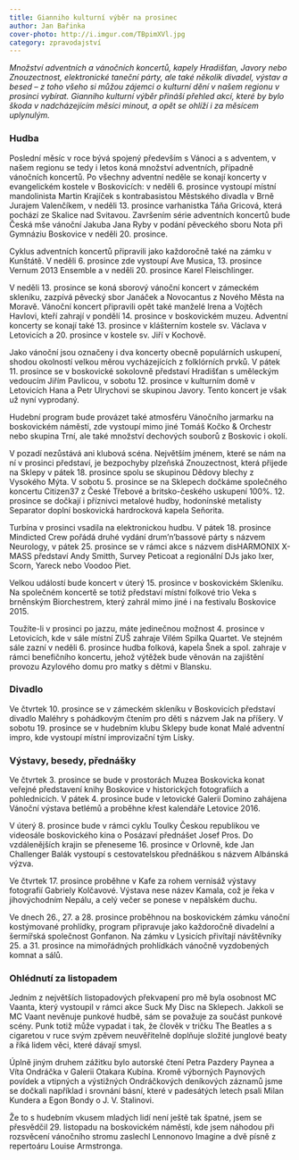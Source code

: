 ```yaml
---
title: Gianniho kulturní výběr na prosinec
author: Jan Bařinka
cover-photo: http://i.imgur.com/TBpimXVl.jpg
category: zpravodajství
---
```


*Množství adventních a vánočních koncertů, kapely Hradišťan, Javory nebo Znouzectnost, elektronické taneční párty, ale také několik divadel, výstav a besed – z toho všeho si můžou zájemci o kulturní dění v našem regionu v prosinci vybírat. Gianniho kulturní výběr přináší přehled akcí, které by bylo škoda v nadcházejícím měsíci minout, a opět se ohlíží i za měsícem uplynulým.*

### Hudba

Poslední měsíc v roce bývá spojený především s Vánoci a s adventem, v našem regionu se tedy i letos koná množství adventních, případně vánočních koncertů. Po všechny adventní neděle se konají koncerty v evangelickém kostele v Boskovicích: v neděli 6. prosince vystoupí místní mandolinista Martin Krajíček s kontrabasistou Městského divadla v Brně Jurajem Valenčíkem, v neděli 13. prosince varhanistka Táňa Gricová, která pochází ze Skalice nad Svitavou. Završením série adventních koncertů bude Česká mše vánoční Jakuba Jana Ryby v podání pěveckého sboru Nota při Gymnáziu Boskovice v neděli 20. prosince.

Cyklus adventních koncertů připravili jako každoročně také na zámku v Kunštátě. V neděli 6. prosince zde vystoupí Ave Musica, 13. prosince Vernum 2013 Ensemble a v neděli 20. prosince Karel Fleischlinger.

V neděli 13. prosince se koná sborový vánoční koncert v zámeckém skleníku, zazpívá pěvecký sbor Janáček a Novocantus z Nového Města na Moravě. Vánoční koncert připravili opět také manželé Irena a Vojtěch Havlovi, kteří zahrají v pondělí 14. prosince v boskovickém muzeu. Adventní koncerty se konají také 13. prosince v klášterním kostele sv. Václava v Letovicích a 20. prosince v kostele sv. Jiří v Kochově.

Jako vánoční jsou označeny i dva koncerty obecně populárních uskupení, shodou okolností velkou měrou vycházejících z folklórních prvků. V pátek 11. prosince se v boskovické sokolovně představí Hradišťan s uměleckým vedoucím Jiřím Pavlicou, v sobotu 12. prosince v kulturním domě v Letovicích Hana a Petr Ulrychovi se skupinou Javory. Tento koncert je však už nyní vyprodaný.

Hudební program bude provázet také atmosféru Vánočního jarmarku na boskovickém náměstí, zde vystoupí  mimo jiné Tomáš Kočko & Orchestr nebo skupina Trní, ale také množství dechových souborů z Boskovic i okolí.

V pozadí nezůstává ani klubová scéna. Největším jménem, které se nám na ní v prosinci představí, je bezpochyby plzeňská Znouzectnost, která přijede na Sklepy v pátek 18. prosince spolu se skupinou Dědovy blechy z Vysokého Mýta. V sobotu 5. prosince se na Sklepech dočkáme společného koncertu Citizen37 z České Třebové a britsko-českého uskupení 100%. 12. prosince se dočkají i příznivci metalové hudby, hodonínské metalisty Separator doplní boskovická hardrocková kapela Seňorita.

Turbína v prosinci vsadila na elektronickou hudbu. V pátek 18. prosince Mindicted Crew pořádá druhé vydání drum’n’bassové párty s názvem Neurology, v pátek 25. prosince se v rámci akce s názvem disHARMONIX X-MASS představí Andy Smitth, Survey Peticoat a regionální DJs jako Ixer, Scorn, Yareck nebo Voodoo Piet.

Velkou událostí bude koncert v úterý 15. prosince v boskovickém Skleníku. Na společném koncertě se totiž představí místní folkové trio Veka s brněnským Biorchestrem, který zahrál mimo jiné i na festivalu Boskovice 2015.

Toužíte-li v prosinci po jazzu, máte jedinečnou možnost 4. prosince v Letovicích, kde v sále místní ZUŠ zahraje Vilém Spilka Quartet. Ve stejném sále zazní v neděli 6. prosince hudba folková, kapela Šnek a spol. zahraje v rámci benefičního koncertu, jehož výtěžek bude věnován na zajištění provozu Azylového domu pro matky s dětmi v Blansku.

### Divadlo

Ve čtvrtek 10. prosince se v zámeckém skleníku v Boskovicích představí divadlo Maléhry s pohádkovým čtením pro děti s názvem Jak na příšery. V sobotu 19. prosince se v hudebním klubu Sklepy bude konat Malé adventní impro, kde vystoupí místní improvizační tým Lísky.

### Výstavy, besedy, přednášky

Ve čtvrtek 3. prosince se bude v prostorách Muzea Boskovicka konat veřejné představení knihy Boskovice v historických fotografiích a pohlednicích. V pátek 4. prosince bude v letovické Galerii Domino zahájena Vánoční výstava betlémů a proběhne křest kalendáře Letovice 2016.

V úterý 8. prosince bude v rámci cyklu Toulky Českou republikou ve videosále boskovického kina o Posázaví přednášet Josef Pros. Do vzdálenějších krajin se přeneseme 16. prosince v Orlovně, kde Jan Challenger Balák vystoupí s cestovatelskou přednáškou s názvem Albánská výzva.

Ve čtvrtek 17. prosince proběhne v Kafe za rohem vernisáž výstavy fotografií Gabriely Kolčavové. Výstava nese název Kamala, což je řeka v jihovýchodním Nepálu, a celý večer se ponese v nepálském duchu.

Ve dnech 26., 27. a 28. prosince proběhnou na boskovickém zámku vánoční kostýmované prohlídky, program připravuje jako každoročně divadelní a šermířská společnost Gonfanon. Na zámku v Lysicích přivítají návštěvníky 25. a 31. prosince na mimořádných prohlídkách vánočně vyzdobených komnat a sálů.

### Ohlédnutí za listopadem

Jedním z největších listopadových překvapení pro mě byla osobnost MC Vaanta, který vystoupil v rámci akce Suck My Disc na Sklepech. Jakkoli se MC Vaant nevěnuje punkové hudbě, sám se považuje za součást punkové scény. Punk totiž může vypadat i tak, že člověk v tričku The Beatles a s cigaretou v ruce svým zpěvem neuvěřitelně doplňuje složité junglové beaty a říká lidem věci, které dávají smysl.

Úplně jiným druhem zážitku bylo autorské čtení Petra Pazdery Paynea a Víta Ondráčka v Galerii Otakara Kubína. Kromě výborných Paynových povídek a vtipných a výstižných Ondráčkových deníkových záznamů jsme se dočkali například i srovnání básní, které v padesátých letech psali Milan Kundera a Egon Bondy o J. V. Stalinovi.

Že to s hudebním vkusem mladých lidí není ještě tak špatné, jsem se přesvědčil 29. listopadu na boskovickém náměstí, kde jsem náhodou při rozsvěcení vánočního stromu zaslechl Lennonovo Imagine a dvě písně z repertoáru Louise Armstronga.
